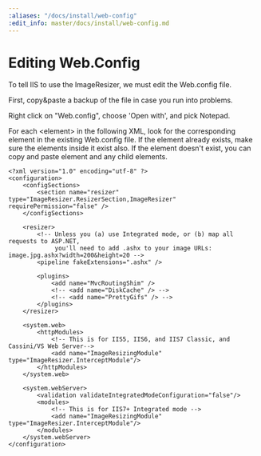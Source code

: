 ```yaml
---
:aliases: "/docs/install/web-config"
:edit_info: master/docs/install/web-config.md
---
```


# Editing Web.Config

To tell IIS to use the ImageResizer, we must edit the Web.config file. 

First, copy&paste a backup of the file in case you run into problems.

Right click on "Web.config", choose 'Open with', and pick Notepad.

For each &lt;element> in the following XML, look for the corresponding element in the existing Web.config file. If the element already exists, make sure the elements inside it exist also. If the element doesn't exist, you can copy and paste element and any child elements. 



	<?xml version="1.0" encoding="utf-8" ?>
	<configuration>
		<configSections>
			<section name="resizer" type="ImageResizer.ResizerSection,ImageResizer" requirePermission="false" />
		</configSections>

		<resizer>
			<!-- Unless you (a) use Integrated mode, or (b) map all requests to ASP.NET, 
			     you'll need to add .ashx to your image URLs: image.jpg.ashx?width=200&height=20 -->
			<pipeline fakeExtensions=".ashx" />

			<plugins>
				<add name="MvcRoutingShim" />
				<!-- <add name="DiskCache" /> -->
				<!-- <add name="PrettyGifs" /> -->
			</plugins>	
		</resizer>

		<system.web>
			<httpModules>
				<!-- This is for IIS5, IIS6, and IIS7 Classic, and Cassini/VS Web Server-->
				<add name="ImageResizingModule" type="ImageResizer.InterceptModule"/>
			</httpModules>
		</system.web>

		<system.webServer>
			<validation validateIntegratedModeConfiguration="false"/>
			<modules>
				<!-- This is for IIS7+ Integrated mode -->
				<add name="ImageResizingModule" type="ImageResizer.InterceptModule"/>
			</modules>
		</system.webServer>
	</configuration>